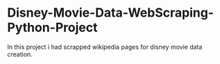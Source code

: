 # Disney-Movie-Data-WebScraping-Python-Project
In this project i had scrapped wikipedia pages for disney movie data creation.
